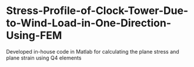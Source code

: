# Stress-Profile-of-Clock-Tower-Due-to-Wind-Load-in-One-Direction-Using-FEM
Developed in-house code in Matlab for calculating the plane stress and plane strain using Q4 elements
